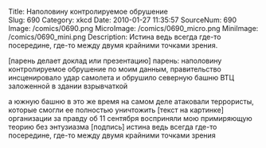 Title: Наполовину контролируемое обрушение  
Slug: 690 
Category: xkcd 
Date: 2010-01-27 11:35:57 
SourceNum: 690 
Image: /comics/0690.png 
MicroImage: /comics/0690_micro.png 
MiniImage: /comics/0690_mini.png 
Description: Истина ведь всегда где-то посередине, где-то между двумя 
крайними точками зрения. 

[парень делает доклад или презентацию]
парень: наполовину контролируемое обрушение
по моим данным, правительство инсценировало
удар самолета и обрушило
северную башню ВТЦ заложенной в здании взрывчаткой

а южную башню в это же время на самом деле атаковали террористы,
которые смогли ее полностью уничтожить
[текст на картинке]
организации за правду об 11 сентября восприняли мою 
примиряющую теорию без энтузиазма
[подпись]
истина ведь всегда где-то посередине, где-то между двумя 
крайними точками зрения 